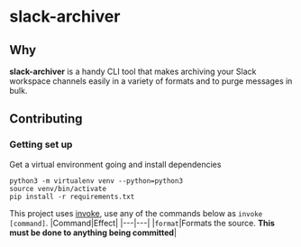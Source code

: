 # slack-archiver

## Why

__slack-archiver__ is a handy CLI tool that makes archiving your Slack workspace channels easily in a variety of formats and to purge messages in bulk.

## Contributing

### Getting set up

Get a virtual environment going and install dependencies
```
python3 -m virtualenv venv --python=python3
source venv/bin/activate
pip install -r requirements.txt
```

This project uses [invoke](http://www.pyinvoke.org/), use any of the commands below as `invoke [command]`.
|Command|Effect|
|---|---|
|`format`|Formats the source. __This must be done to anything being committed__|
